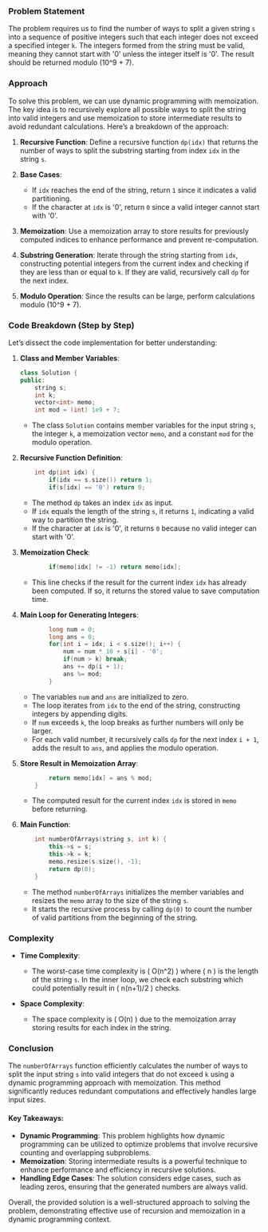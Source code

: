 ### Problem Statement

The problem requires us to find the number of ways to split a given string `s` into a sequence of positive integers such that each integer does not exceed a specified integer `k`. The integers formed from the string must be valid, meaning they cannot start with '0' unless the integer itself is '0'. The result should be returned modulo \(10^9 + 7\).

### Approach

To solve this problem, we can use dynamic programming with memoization. The key idea is to recursively explore all possible ways to split the string into valid integers and use memoization to store intermediate results to avoid redundant calculations. Here’s a breakdown of the approach:

1. **Recursive Function**: Define a recursive function `dp(idx)` that returns the number of ways to split the substring starting from index `idx` in the string `s`.

2. **Base Cases**: 
   - If `idx` reaches the end of the string, return `1` since it indicates a valid partitioning.
   - If the character at `idx` is '0', return `0` since a valid integer cannot start with '0'.

3. **Memoization**: Use a memoization array to store results for previously computed indices to enhance performance and prevent re-computation.

4. **Substring Generation**: Iterate through the string starting from `idx`, constructing potential integers from the current index and checking if they are less than or equal to `k`. If they are valid, recursively call `dp` for the next index.

5. **Modulo Operation**: Since the results can be large, perform calculations modulo \(10^9 + 7\).

### Code Breakdown (Step by Step)

Let’s dissect the code implementation for better understanding:

1. **Class and Member Variables**:
   ```cpp
   class Solution {
   public:
       string s;
       int k;
       vector<int> memo;
       int mod = (int) 1e9 + 7;
   ```

   - The class `Solution` contains member variables for the input string `s`, the integer `k`, a memoization vector `memo`, and a constant `mod` for the modulo operation.

2. **Recursive Function Definition**:
   ```cpp
       int dp(int idx) {
           if(idx == s.size()) return 1;
           if(s[idx] == '0') return 0;
   ```

   - The method `dp` takes an index `idx` as input. 
   - If `idx` equals the length of the string `s`, it returns `1`, indicating a valid way to partition the string.
   - If the character at `idx` is '0', it returns `0` because no valid integer can start with '0'.

3. **Memoization Check**:
   ```cpp
           if(memo[idx] != -1) return memo[idx];
   ```

   - This line checks if the result for the current index `idx` has already been computed. If so, it returns the stored value to save computation time.

4. **Main Loop for Generating Integers**:
   ```cpp
           long num = 0;
           long ans = 0;
           for(int i = idx; i < s.size(); i++) {
               num = num * 10 + s[i] - '0';
               if(num > k) break;
               ans += dp(i + 1);
               ans %= mod;
           }
   ```

   - The variables `num` and `ans` are initialized to zero. 
   - The loop iterates from `idx` to the end of the string, constructing integers by appending digits.
   - If `num` exceeds `k`, the loop breaks as further numbers will only be larger.
   - For each valid number, it recursively calls `dp` for the next index `i + 1`, adds the result to `ans`, and applies the modulo operation.

5. **Store Result in Memoization Array**:
   ```cpp
           return memo[idx] = ans % mod;
       }
   ```

   - The computed result for the current index `idx` is stored in `memo` before returning.

6. **Main Function**:
   ```cpp
       int numberOfArrays(string s, int k) {
           this->s = s;
           this->k = k;
           memo.resize(s.size(), -1);
           return dp(0);
       }
   ```

   - The method `numberOfArrays` initializes the member variables and resizes the `memo` array to the size of the string `s`.
   - It starts the recursive process by calling `dp(0)` to count the number of valid partitions from the beginning of the string.

### Complexity

- **Time Complexity**:
  - The worst-case time complexity is \( O(n^2) \) where \( n \) is the length of the string `s`. In the inner loop, we check each substring which could potentially result in \( n(n+1)/2 \) checks.
  
- **Space Complexity**:
  - The space complexity is \( O(n) \) due to the memoization array storing results for each index in the string.

### Conclusion

The `numberOfArrays` function efficiently calculates the number of ways to split the input string `s` into valid integers that do not exceed `k` using a dynamic programming approach with memoization. This method significantly reduces redundant computations and effectively handles large input sizes.

#### Key Takeaways:

- **Dynamic Programming**: This problem highlights how dynamic programming can be utilized to optimize problems that involve recursive counting and overlapping subproblems.
- **Memoization**: Storing intermediate results is a powerful technique to enhance performance and efficiency in recursive solutions.
- **Handling Edge Cases**: The solution considers edge cases, such as leading zeros, ensuring that the generated numbers are always valid.

Overall, the provided solution is a well-structured approach to solving the problem, demonstrating effective use of recursion and memoization in a dynamic programming context.